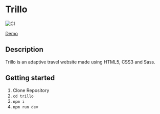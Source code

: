 # Trillo

![CI](https://github.com/DenisKulik/trillo/actions/workflows/github-actions.yml/badge.svg)

[Demo](https://deniskulik.github.io/trillo/)

## Description

Trillo is an adaptive travel website made using HTML5, CSS3 and Sass.

## Getting started

1. Clone Repository
2. `cd trillo`
3. `npm i`
4. `npm run dev`